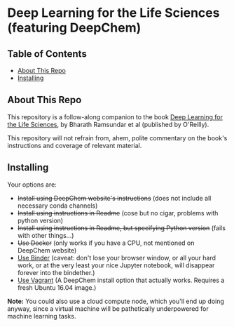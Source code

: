 # Deep Learning for the Life Sciences (featuring DeepChem)

## Table of Contents

* [About This Repo](#about-this-repo)
* [Installing](#installing)

## About This Repo

This repository is a follow-along companion to
the book <u>Deep Learning for the Life Sciences</u>,
by Bharath Ramsundar et al (published by O'Reilly).

This repository will not refrain from, ahem,
polite commentary on the book's instructions 
and coverage of relevant material.

## Installing

Your options are:

* <s>Install using DeepChem website's instructions</s> (does not include all necessary conda channels)
* <s>Install using instructions in Readme</s> (cose but no cigar, problems with python version)
* <s>Install using instructions in Readme, but specifying Python version</s> (fails with other things...)
* <s>Use Docker</s> (only works if you have a CPU, not mentioned on DeepChem website)
* [Use Binder](Binder.md) (caveat: don't lose your browser window, or all your hard work, or at the very least your nice Jupyter notebook, will disappear forever into the bindether.)
* [Use Vagrant](Vagrant.md) (A DeepChem install option that actually works. Requires a fresh Ubuntu 16.04 image.)

**Note:** You could also use a cloud compute node, 
which you'll end up doing anyway, 
since a virtual machine will be pathetically 
underpowered for machine learning tasks.

